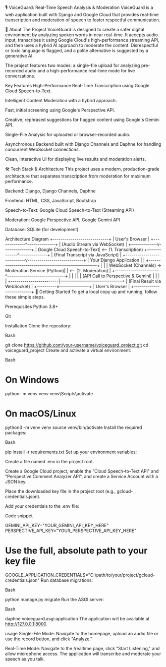 🎙️ VoiceGuard: Real-Time Speech Analysis & Moderation
VoiceGuard is a web application built with Django and Google Cloud that provides real-time transcription and moderation of speech to foster respectful communication.

📖 About The Project
VoiceGuard is designed to create a safer digital environment by analyzing spoken words in near real-time. It accepts audio input, transcribes it using Google Cloud's high-performance streaming API, and then uses a hybrid AI approach to moderate the content. Disrespectful or toxic language is flagged, and a polite alternative is suggested by a generative AI.

The project features two modes: a single-file upload for analyzing pre-recorded audio and a high-performance real-time mode for live conversations.

Key Features
High-Performance Real-Time Transcription using Google Cloud Speech-to-Text.

Intelligent Content Moderation with a hybrid approach:

Fast, initial screening using Google's Perspective API.

Creative, rephrased suggestions for flagged content using Google's Gemini API.

Single-File Analysis for uploaded or browser-recorded audio.

Asynchronous Backend built with Django Channels and Daphne for handling concurrent WebSocket connections.

Clean, Interactive UI for displaying live results and moderation alerts.

🛠️ Tech Stack & Architecture
This project uses a modern, production-grade architecture that separates transcription from moderation for maximum performance.

Backend: Django, Django Channels, Daphne

Frontend: HTML, CSS, JavaScript, Bootstrap

Speech-to-Text: Google Cloud Speech-to-Text (Streaming API)

Moderation: Google Perspective API, Google Gemini API

Database: SQLite (for development)

Architecture Diagram
              +----------------------------+
              |       User's Browser       |
              +-------------^--------------+
                            |
           (Audio Stream via WebSocket)
                            |
              +-------------v--------------+
              | Google Cloud Speech-to-Text|  <-- (1. Transcription)
              +-------------^--------------+
                            |
   (Final Transcript via JavaScript)
                            |
+---------------------------v----------------------------+
|                  Your Django Application               |
| +----------------------------------------------------+ |
| | WebSocket (Channels) -> Moderation Service (Python)| |  <-- (2. Moderation)
| +----------------------^-----------------------------+ |
|                        |                               |
| (API Call to Perspective & Gemini)                     |
|                        |                               |
+------------------------|-------------------------------+
                         |
           (Final Result via WebSocket)
                         |
              +----------v---------------+
              |      User's Browser      |
              +--------------------------+
🚀 Getting Started
To get a local copy up and running, follow these simple steps.

Prerequisites
Python 3.8+

Git

Installation
Clone the repository:

Bash

git clone https://github.com/your-username/voiceguard_project.git
cd voiceguard_project
Create and activate a virtual environment:

Bash

# On Windows
python -m venv venv
venv\Scripts\activate

# On macOS/Linux
python3 -m venv venv
source venv/bin/activate
Install the required packages:

Bash

pip install -r requirements.txt
Set up your environment variables:

Create a file named .env in the project root.

Create a Google Cloud project, enable the "Cloud Speech-to-Text API" and "Perspective Comment Analyzer API", and create a Service Account with a JSON key.

Place the downloaded key file in the project root (e.g., gcloud-credentials.json).

Add your credentials to the .env file:

Code snippet

GEMINI_API_KEY="YOUR_GEMINI_API_KEY_HERE"
PERSPECTIVE_API_KEY="YOUR_PERSPECTIVE_API_KEY_HERE"
# Use the full, absolute path to your key file
GOOGLE_APPLICATION_CREDENTIALS="C:/path/to/your/project/gcloud-credentials.json"
Run database migrations:

Bash

python manage.py migrate
Run the ASGI server:

Bash

daphne voiceguard.asgi:application
The application will be available at http://127.0.0.1:8000.

usage
Single-File Mode: Navigate to the homepage, upload an audio file or use the record button, and click "Analyze."

Real-Time Mode: Navigate to the /realtime page, click "Start Listening," and allow microphone access. The application will transcribe and moderate your speech as you talk.